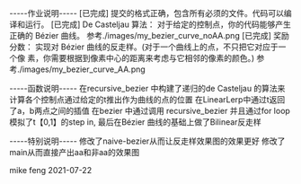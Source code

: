 -----作业说明-----
[已完成] 提交的格式正确，包含所有必须的文件。代码可以编译和运行。
[已完成] De Casteljau 算法：
对于给定的控制点，你的代码能够产生正确的 Bézier 曲线。
参考./images/my_bezier_curve_noAA.png
[已完成] 奖励分数：
实现对 Bézier 曲线的反走样。(对于一个曲线上的点，不只把它对应于一个像
素，你需要根据到像素中心的距离来考虑与它相邻的像素的颜色。)
参考./images/my_bezier_curve_AA.png

-----函数说明-----
在recursive_bezier 中构建了递归的de Casteljau 的算法来计算各个控制点通过给定的t推出作为曲线的点的位置
在LinearLerp中通过t返回了a，b两点之间的插值
在bezier 中通过调用 recursive_bezier 并且通过for loop模拟了t【0,1】的step in, 最后在Bézier 曲线的基础上做了Bilinear反走样


-----特别说明-----
修改了naive-bezier从而让反走样效果图的效果更好
修改了main从而直接产出aa和非aa的效果图

mike feng 
2021-07-22